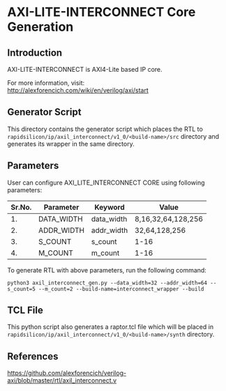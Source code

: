# AXI-LITE-INTERCONNECT Core Generation 
## Introduction
AXI-LITE-INTERCONNECT is AXI4-Lite based IP core.

For more information, visit: http://alexforencich.com/wiki/en/verilog/axi/start

## Generator Script
This directory contains the generator script which places the RTL to `rapidsilicon/ip/axil_interconnect/v1_0/<build-name>/src` directory and generates its wrapper in the same directory. 

## Parameters
User can configure AXI_LITE_INTERCONNECT CORE using following parameters:

| Sr.No.|     Parameter    |      Keyword        |    Value             |
|-------|------------------|---------------------|-------------         |
|   1.  |   DATA_WIDTH     |     data_width      |  8,16,32,64,128,256  |
|   2.  |   ADDR_WIDTH     |     addr_width      |  32,64,128,256       |
|   3.  |   S_COUNT        |     s_count         |  1-16                |
|   4.  |   M_COUNT        |     m_count         |  1-16                |


To generate RTL with above parameters, run the following command:
```
python3 axil_interconnect_gen.py --data_width=32 --addr_width=64 --s_count=5 --m_count=2 --build-name=interconnect_wrapper --build
```

## TCL File
This python script also generates a raptor.tcl file which will be placed in `rapidsilicon/ip/axil_interconnect/v1_0/<build-name>/synth` directory.


## References
https://github.com/alexforencich/verilog-axi/blob/master/rtl/axil_interconnect.v